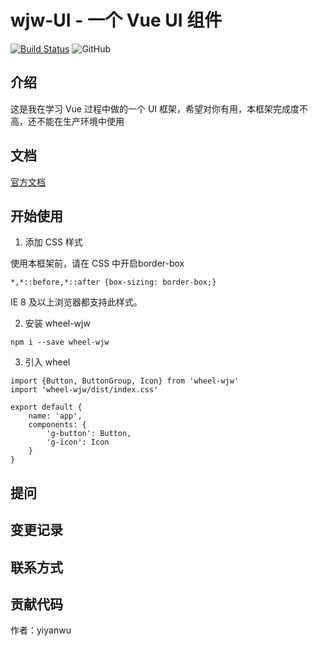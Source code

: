 # wjw-UI - 一个  Vue UI 组件

[![Build Status](https://travis-ci.org/yiyanwu/wheel-wjw.svg?branch=master)](https://travis-ci.org/yiyanwu/wheel-wjw)  ![GitHub](https://img.shields.io/github/license/yiyanwu/wheel-wjw.svg)


## 介绍

这是我在学习 Vue 过程中做的一个 UI 框架，希望对你有用，本框架完成度不高，还不能在生产环境中使用

## 文档

[官方文档](https://yiyanwu.github.io/wheel-wjw/)

## 开始使用

1. 添加 CSS 样式

使用本框架前，请在 CSS 中开启border-box
```
*,*::before,*::after {box-sizing: border-box;}
```
IE 8 及以上浏览器都支持此样式。

2. 安装 wheel-wjw
  ```
  npm i --save wheel-wjw
  ```
3. 引入 wheel
  ```
  import {Button, ButtonGroup, Icon} from 'wheel-wjw'
  import 'wheel-wjw/dist/index.css'

  export default {
      name: 'app',
      components: {
          'g-button': Button,
          'g-icon': Icon
      }
  }
  ```


## 提问

## 变更记录

## 联系方式



## 贡献代码

作者：yiyanwu 

